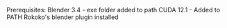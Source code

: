 Prerequisites:
Blender 3.4 - exe folder added to path
CUDA 12.1 - Added to PATH
Rokoko's blender plugin installed
